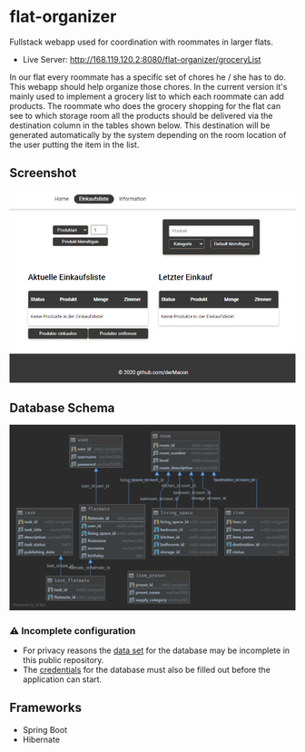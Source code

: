 # flat-organizer
Fullstack webapp used for coordination with roommates in larger flats.
* Live Server: http://168.119.120.2:8080/flat-organizer/groceryList

In our flat every roommate has a specific set of chores he / she has to do. This webapp should help organize those chores. In the current version it's mainly used to implement a grocery list to which each roommate can add products. The roommate who does the grocery shopping for the flat can see to which storage room all the products should be delivered via the destination column in the tables shown below. This destination will be generated automatically by the system depending on the room location of the user putting the item in the list.

## Screenshot
![screenshot](images/screenshot_01.png)

## Database Schema
![schema](database_schema/db_schema.png)


### ⚠️ Incomplete configuration
* For privacy reasons the [data set](./secure-webapp/src/main/resources/data.sql) for the database may be incomplete in this public repository.
* The [credentials](./secure-webapp/src/main/resources/application.properties) for the database must also be filled out before the application can start.

## Frameworks
* Spring Boot
* Hibernate
